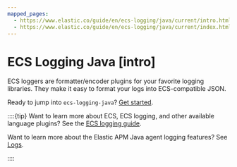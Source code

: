 ```yaml
---
mapped_pages:
  - https://www.elastic.co/guide/en/ecs-logging/java/current/intro.html
  - https://www.elastic.co/guide/en/ecs-logging/java/current/index.html
---
```


# ECS Logging Java [intro]

ECS loggers are formatter/encoder plugins for your favorite logging libraries. They make it easy to format your logs into ECS-compatible JSON.

Ready to jump into `ecs-logging-java`? [Get started](/reference/setup.md).

::::{tip}
Want to learn more about ECS, ECS logging, and other available language plugins? See the [ECS logging guide](ecs-logging://reference/intro.md).

Want to learn more about the Elastic APM Java agent logging features? See [Logs](apm-agent-java://reference/logs.md).

::::



